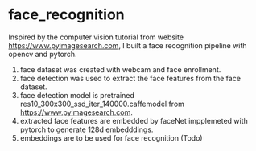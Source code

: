 # face_recognition 
Inspired by the computer vision tutorial from website https://www.pyimagesearch.com, I built a face recognition pipeline with opencv and pytorch. 
1. face dataset was created with webcam and face enrollment.
2. face detection was used to extract the face features from the face dataset.
3. face detection model is pretrained res10_300x300_ssd_iter_140000.caffemodel from https://www.pyimagesearch.com.
4. extracted face features are embedded by faceNet impplemeted with pytorch to generate 128d embedddings.
5. embeddings are to be used for face recognition (Todo)
